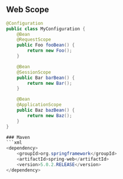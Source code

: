 
## Web Scope
```java
@Configuration
public class MyConfiguration {
	@Bean
	@RequestScope
	public Foo fooBean() {
		return new Foo();
	}

	@Bean
	@SessionScope
	public Bar barBean() {
		return new Bar();
	}

	@Bean
	@ApplicationScope
	public Baz bazBean() {
		return new Baz();
	}
}

### Maven
```xml
<dependency>
	<groupId>org.springframework</groupId>
	<artifactId>spring-web</artifactId>
	<version>5.0.2.RELEASE</version>
</dependency>
```		